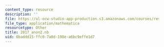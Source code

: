 ```yaml
---
content_type: resource
description: ''
file: https://ol-ocw-studio-app-production.s3.amazonaws.com/courses/res-3-004-visualizing-materials-science-fall-2017/0baddd15ffc07a0d198ea6bc9effe1d7_2017_anon2.nb
file_type: application/mathematica
resourcetype: Other
title: 2017_anon2.nb
uid: 0baddd15-ffc0-7a0d-198e-a6bc9effe1d7
---
```

